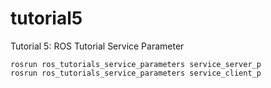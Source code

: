 # tutorial5
Tutorial 5: ROS Tutorial Service Parameter

```
rosrun ros_tutorials_service_parameters service_server_p
rosrun ros_tutorials_service_parameters service_client_p
```
